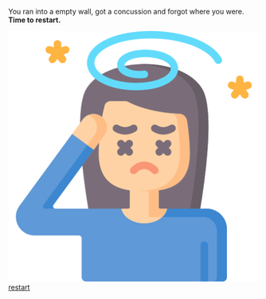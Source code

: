 You ran into a empty wall, got a concussion and forgot where you were. **Time to restart.**

![dizzy](../dizzy.png)
[restart](home.md)
